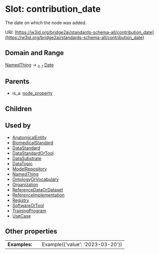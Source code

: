 
# Slot: contribution_date

The date on which the node was added.

URI: [https://w3id.org/bridge2ai/standards-schema-all/contribution_date](https://w3id.org/bridge2ai/standards-schema-all/contribution_date)


## Domain and Range

[NamedThing](NamedThing.md) &#8594;  <sub>0..1</sub> [Date](types/Date.md)

## Parents

 *  is_a: [node_property](node_property.md)

## Children


## Used by

 * [AnatomicalEntity](AnatomicalEntity.md)
 * [BiomedicalStandard](BiomedicalStandard.md)
 * [DataStandard](DataStandard.md)
 * [DataStandardOrTool](DataStandardOrTool.md)
 * [DataSubstrate](DataSubstrate.md)
 * [DataTopic](DataTopic.md)
 * [ModelRepository](ModelRepository.md)
 * [NamedThing](NamedThing.md)
 * [OntologyOrVocabulary](OntologyOrVocabulary.md)
 * [Organization](Organization.md)
 * [ReferenceDataOrDataset](ReferenceDataOrDataset.md)
 * [ReferenceImplementation](ReferenceImplementation.md)
 * [Registry](Registry.md)
 * [SoftwareOrTool](SoftwareOrTool.md)
 * [TrainingProgram](TrainingProgram.md)
 * [UseCase](UseCase.md)

## Other properties

|  |  |  |
| --- | --- | --- |
| **Examples:** | | Example({'value': '2023-03-20'}) |